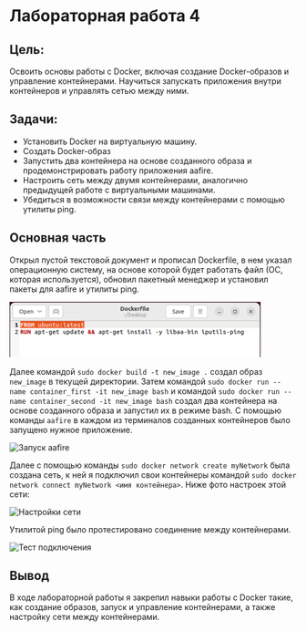 # Лабораторная работа 4

## Цель:

Освоить основы работы с Docker, включая создание Docker-образов и управление контейнерами. Научиться запускать приложения
внутри контейнеров и управлять сетью между ними.

## Задачи:

- Установить Docker на виртуальную машину.
- Создать Docker-образ
- Запустить два контейнера на основе созданного образа и продемонстрировать работу приложения aafire. 
- Настроить сеть между двумя контейнерами, аналогично предыдущей работе с виртуальными машинами. 
- Убедиться в возможности связи между контейнерами с помощью утилиты ping.

## Основная часть

Открыл пустой текстовой документ и прописал Dockerfile, в нем указал операционную систему, на основе которой будет работать
файл (ОС, которая используется), обновил пакетный менеджер и установил пакеты для aafire и утилиты ping.

![Пишем dockerfile](img/img.png)

Далее командой ```sudo docker build -t new_image .``` создал образ ```new_image``` в текущей директории. Затем командой 
```sudo docker run --name container_first -it new_image bash``` и командой ```sudo docker run --name container_second -it new_image bash```
создал два контейнера на основе созданного образа и запустил их в режиме bash. С помощью команды ```aafire``` в каждом из
терминалов созданных контейнеров было запущено нужное приложение.

![Запуск aafire](img/img_1.png)

Далее с помощью команды ```sudo docker network create myNetwork``` была создана сеть, к ней я подключил свои контейнеры 
командой ```sudo docker network connect myNetwork <имя контейнера>```. Ниже фото настроек этой сети:

![Настройки сети](img/img_2.png)

Утилитой ping было протестировано соединение между контейнерами.

![Тест подключения](img/img_5.png)

## Вывод

В ходе лабораторной работы я закрепил навыки работы с Docker такие, как создание образов, запуск и управление контейнерами,
а также настройку сети между контейнерами.

